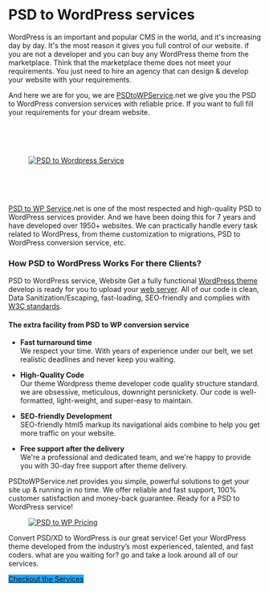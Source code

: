 # PSD to WordPress services 


<p> WordPress is an important and popular CMS in the world, and it's increasing day by day. It's the most reason it gives you full control of our website.  if you are not a developer and you can buy any WordPress theme from the marketplace.  Think that the marketplace theme does not meet your requirements.  You just need to hire an agency that can design &amp; develop your website with your requirements.</p>

<p>And here we are for you, we are <a href="https://psdtowp.dev/">PSDtoWPService</a>.net we give you the PSD to WordPress conversion services with reliable price. If you want to full fill your requirements for your dream website.</p>


<br><br><br>
<figure class="wp-block-image size-large"><a href="https://psdtowp.dev" target="_blank" rel="noreferrer noopener"><img src="https://psdtowp.dev/wp-content/uploads/2020/01/psd-to-wordpress-development.jpg" alt="PSD to Wordpress Service" class="wp-image-616"/></a></figure>
<br><br><br>

<p class="mb35"><a href="https://psdtowp.dev/">PSD to WP Service</a>.net is one of the most respected and high-quality PSD to WordPress services provider. And we have been doing this for 7 years and have developed over 1950+ websites. We can practically handle every task related to WordPress, from theme customization to migrations, PSD to WordPress conversion service, etc.</p>

<h3 class="mb10">How PSD to WordPress Works For there Clients?</h3>

<p class="mb35"> PSD to WordPress service, Website Get a fully functional <a rel="noreferrer noopener" href="https://themepiko.com/" target="_blank">WordPress theme</a> develop is ready for you to upload your <a rel="noreferrer noopener" href="https://pikohost.com/" target="_blank">web server</a>. All of our code is clean, Data Sanitization/Escaping, fast-loading, SEO-friendly and complies with <a rel="noreferrer noopener" href="https://www.w3.org/standards/" target="_blank">W3C standards</a>.</p>

<h4 class="mb20">The extra facility from PSD to WP conversion service</h4>

<ul class="mb0 mt0"><li><strong> Fast turnaround time </strong><br>  We respect your time. With years of experience under our belt, we set realistic deadlines and never keep you waiting. </li></ul>

<ul class="mb0 mt10"><li> <strong>High-Quality Code </strong><br>  Our theme Wordpress theme developer code quality structure standard. we are obsessive, meticulous, downright persnickety. Our code is well-formatted, light-weight, and super-easy to maintain. </li></ul>

<ul class="mb0 mt10"><li> <strong>SEO-friendly Development </strong><br> SEO-friendly html5 markup its navigational aids combine to help you get more traffic on your website.</li></ul>

<ul class="mb35 mt10"><li><strong> Free support after the delivery </strong><br>   We're a professional and dedicated team, and we're happy to provide you with 30-day free support after theme delivery.</li></ul>

<p class="mb35">PSDtoWPService.net provides you simple,  powerful solutions to get your site up &amp; running in no time. We offer reliable and fast support, 100% customer satisfaction and money-back guarantee. Ready for a PSD to WordPress service!</p>

<figure class="wp-block-image size-large"><a href="https://psdtowp.dev" target="_blank" rel="noreferrer noopener"><img src="https://psdtowpservice.net/wp-content/uploads/2020/01/psdtowp-pricing-1024x762.png" alt="PSD to WP Pricing" class="wp-image-483"/></a></figure>

<p class="mb50">Convert PSD/XD to WordPress is our great service! Get your WordPress theme developed from the industry’s most experienced, talented, and fast coders. what are you waiting for? go and take a look around all of our services.</p>

<div class="wp-block-button"><a class="wp-block-button__link has-background no-border-radius" href="https://psdtowp.dev/" style="background-color:#1fa3ff" target="_blank" rel="noreferrer noopener">Checkout the Services</a></div>
